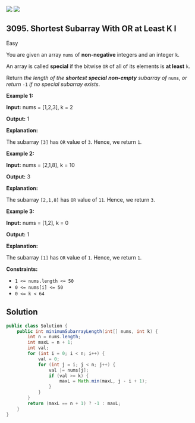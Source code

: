 [![](https://img.shields.io/github/stars/javadev/LeetCode-in-Java?label=Stars&style=flat-square)](https://github.com/javadev/LeetCode-in-Java)
[![](https://img.shields.io/github/forks/javadev/LeetCode-in-Java?label=Fork%20me%20on%20GitHub%20&style=flat-square)](https://github.com/javadev/LeetCode-in-Java/fork)

## 3095\. Shortest Subarray With OR at Least K I

Easy

You are given an array `nums` of **non-negative** integers and an integer `k`.

An array is called **special** if the bitwise `OR` of all of its elements is **at least** `k`.

Return _the length of the **shortest** **special** **non-empty** subarray of_ `nums`, _or return_ `-1` _if no special subarray exists_.

**Example 1:**

**Input:** nums = [1,2,3], k = 2

**Output:** 1

**Explanation:**

The subarray `[3]` has `OR` value of `3`. Hence, we return `1`.

**Example 2:**

**Input:** nums = [2,1,8], k = 10

**Output:** 3

**Explanation:**

The subarray `[2,1,8]` has `OR` value of `11`. Hence, we return `3`.

**Example 3:**

**Input:** nums = [1,2], k = 0

**Output:** 1

**Explanation:**

The subarray `[1]` has `OR` value of `1`. Hence, we return `1`.

**Constraints:**

*   `1 <= nums.length <= 50`
*   `0 <= nums[i] <= 50`
*   `0 <= k < 64`

## Solution

```java
public class Solution {
    public int minimumSubarrayLength(int[] nums, int k) {
        int n = nums.length;
        int maxL = n + 1;
        int val;
        for (int i = 0; i < n; i++) {
            val = 0;
            for (int j = i; j < n; j++) {
                val |= nums[j];
                if (val >= k) {
                    maxL = Math.min(maxL, j - i + 1);
                }
            }
        }
        return (maxL == n + 1) ? -1 : maxL;
    }
}
```